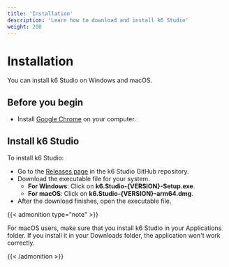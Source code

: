 ```yaml
---
title: 'Installation'
description: 'Learn how to download and install k6 Studio'
weight: 200
---
```


# Installation

You can install k6 Studio on Windows and macOS.

## Before you begin

- Install [Google Chrome](https://www.google.com/intl/en-US/chrome/) on your computer.

## Install k6 Studio

To install k6 Studio:

- Go to the [Releases page](https://github.com/grafana/k6-studio/releases) in the k6 Studio GitHub repository.
- Download the executable file for your system.
  - **For Windows**: Click on **k6.Studio-{VERSION}-Setup.exe**.
  - **For macOS**: Click on **k6.Studio-{VERSION}-arm64.dmg**.
- After the download finishes, open the executable file.

{{< admonition type="note" >}}

For macOS users, make sure that you install k6 Studio in your Applications folder. If you install it in your Downloads folder, the application won't work correctly.

{{< /admonition >}}

